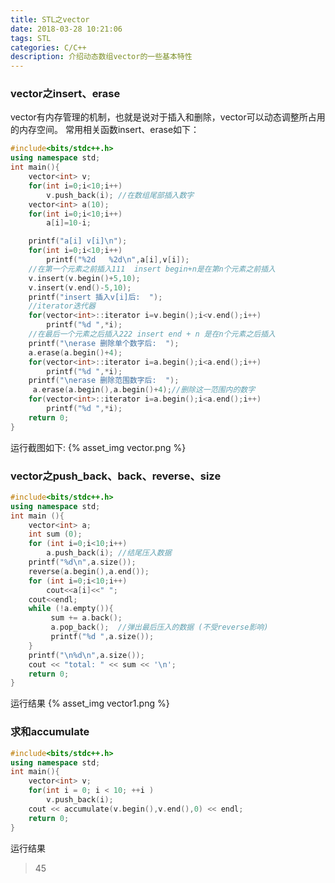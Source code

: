 ```yaml
---
title: STL之vector
date: 2018-03-28 10:21:06
tags: STL
categories: C/C++
description: 介绍动态数组vector的一些基本特性
---
```


### vector之insert、erase
vector有内存管理的机制，也就是说对于插入和删除，vector可以动态调整所占用的内存空间。
常用相关函数insert、erase如下：

```C++
#include<bits/stdc++.h>
using namespace std;
int main(){
	vector<int> v;
	for(int i=0;i<10;i++)
		v.push_back(i); //在数组尾部插入数字
	vector<int> a(10);
	for(int i=0;i<10;i++)
		a[i]=10-i;

	printf("a[i] v[i]\n");
	for(int i=0;i<10;i++)
		printf("%2d   %2d\n",a[i],v[i]);
	//在第一个元素之前插入111  insert begin+n是在第n个元素之前插入
	v.insert(v.begin()+5,10);
	v.insert(v.end()-5,10);
	printf("insert 插入v[i]后:  ");
	//iterator迭代器
	for(vector<int>::iterator i=v.begin();i<v.end();i++)
		printf("%d ",*i);
	//在最后一个元素之后插入222 insert end + n 是在n个元素之后插入
	printf("\nerase 删除单个数字后:  ");
	a.erase(a.begin()+4);
	for(vector<int>::iterator i=a.begin();i<a.end();i++)
		printf("%d ",*i);
	printf("\nerase 删除范围数字后:  ");
	 a.erase(a.begin(),a.begin()+4);//删除这一范围内的数字
	for(vector<int>::iterator i=a.begin();i<a.end();i++)
		printf("%d ",*i);
	return 0;
}
```

运行截图如下:
{% asset_img vector.png %}

### vector之push_back、back、reverse、size
```C++
#include<bits/stdc++.h>
using namespace std;
int main (){
	vector<int> a;
	int sum (0);
 	for (int i=0;i<10;i++)
		a.push_back(i);	//结尾压入数据
	printf("%d\n",a.size());
	reverse(a.begin(),a.end());  
	for (int i=0;i<10;i++)
		cout<<a[i]<<" ";
	cout<<endl;
  	while (!a.empty()){
    	 sum += a.back();
    	 a.pop_back();  //弹出最后压入的数据 (不受reverse影响)
    	 printf("%d ",a.size());
	}
	printf("\n%d\n",a.size());
  	cout << "total: " << sum << '\n';
	return 0;
}
```

运行结果
{% asset_img vector1.png %}

### 求和accumulate
```C++
#include<bits/stdc++.h>
using namespace std;
int main(){
    vector<int> v;
    for(int i = 0; i < 10; ++i )
        v.push_back(i);
    cout << accumulate(v.begin(),v.end(),0) << endl;
    return 0;
}
```
运行结果
> 45
